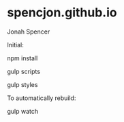 # spencjon.github.io
Jonah Spencer

Initial:

npm install

gulp scripts

gulp styles


To automatically rebuild:

gulp watch
